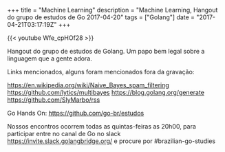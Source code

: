 +++
title = "Machine Learning"
description = "Machine Learning, Hangout do grupo de estudos de Go 2017-04-20"
tags = ["Golang"]
date = "2017-04-21T03:17:19Z"
+++

{{< youtube Wfe_cpHOf28 >}}

Hangout do grupo de estudos de Golang.
Um papo bem legal sobre a linguagem que a gente adora.

Links mencionados, alguns foram mencionados fora da gravação:

https://en.wikipedia.org/wiki/Naive_Bayes_spam_filtering
https://github.com/lytics/multibayes
https://blog.golang.org/generate
https://github.com/SlyMarbo/rss


Go Hands On:
https://github.com/go-br/estudos

Nossos encontros ocorrem todas as quintas-feiras as 20h00, para participar entre no canal de Go no slack https://invite.slack.golangbridge.org/ e procure por #brazilian-go-studies